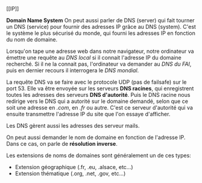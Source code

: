 [[IP]]

**Domain Name System**
On peut aussi parler de DNS (server) qui fait tourner un DNS (service) pour fournir des adresses IP grâce au DNS (system).
C'est le système le plus sécurisé du monde, qui fourni les adresses IP en fonction du nom de domaine.

Lorsqu'on tape une adresse web dans notre navigateur, notre ordinateur va émettre une requête au *DNS local* si il connait l'adresse IP du domaine recherché. Si il ne la connait pas, l'ordinateur va demander au *DNS du FAI*, puis en dernier recours il interrogera le *DNS mondial*.

La requête DNS va se faire avec le protocole UDP (pas de failsafe) sur le port 53. Elle va être envoyée sur les serveurs **DNS racines**, qui enregistrent toutes les adresses des serveurs **DNS d'autorité**. Puis le DNS racine nous redirige vers le DNS qui a autorité sur le domaine demandé, selon que ce soit une adresse en *.com*, en *.fr* ou autre. C'est ce serveur d'autorité qui va ensuite transmettre l'adresse IP du site que l'on essaye d'afficher.

Les DNS gèrent aussi les adresses des serveur mails.

On peut aussi demander le nom de domaine en fonction de l'adresse IP. Dans ce cas, on parle de **résolution inverse**.

Les extensions de noms de domaines sont généralement un de ces types:
- Extension géographique (.fr, .eu, .alsace, etc...)
- Extension thématique (.org, .net, .gov, etc...)